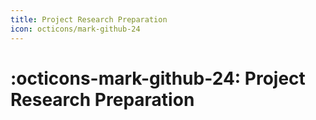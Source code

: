 ```yaml
---
title: Project Research Preparation
icon: octicons/mark-github-24
---
```

# :octicons-mark-github-24: Project Research Preparation
